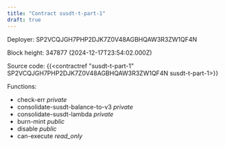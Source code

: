 ```yaml
---
title: "Contract susdt-t-part-1"
draft: true
---
```

Deployer: SP2VCQJGH7PHP2DJK7Z0V48AGBHQAW3R3ZW1QF4N


 



Block height: 347877 (2024-12-17T23:54:02.000Z)

Source code: {{<contractref "susdt-t-part-1" SP2VCQJGH7PHP2DJK7Z0V48AGBHQAW3R3ZW1QF4N susdt-t-part-1>}}

Functions:

* check-err _private_
* consolidate-susdt-balance-to-v3 _private_
* consolidate-susdt-lambda _private_
* burn-mint _public_
* disable _public_
* can-execute _read_only_
